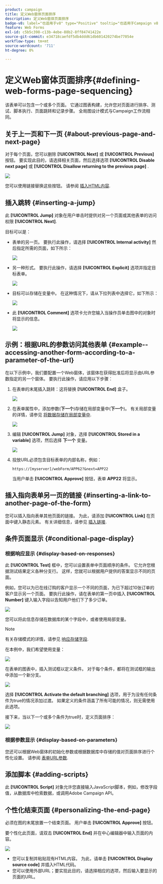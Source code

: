 ```yaml
---
product: campaign
title: 定义Web窗体页面排序
description: 定义Web窗体页面排序
badge-v8: label="也适用于v8" type="Positive" tooltip="也适用于Campaign v8"
feature: Web Forms
exl-id: c5b5c398-c13b-4ebe-88b2-8ff84741422e
source-git-commit: e34718caefdf5db4ddd61db601420274be77054e
workflow-type: tm+mt
source-wordcount: '711'
ht-degree: 0%

---
```


# 定义Web窗体页面排序{#defining-web-forms-page-sequencing}



该表单可以包含一个或多个页面。 它通过图表构建，允许您对页面进行排序、测试、脚本执行、页面跳转和记录步骤。 全局图设计模式与Campaign工作流相同。

## 关于上一页和下一页 {#about-previous-page-and-next-page}

对于每个页面，您可以删除 **[!UICONTROL Next]** 或 **[!UICONTROL Previous]** 按钮。 要实现此目的，请选择相关页面，然后选择选项 **[!UICONTROL Disable next page]** 或 **[!UICONTROL Disallow returning to the previous page]** .

![](assets/s_ncs_admin_survey_no_next_page.png)

您可以使用链接替换这些按钮。 请参阅 [插入HTML内容](static-elements-in-a-web-form.md#inserting-html-content).

## 插入跳转 {#inserting-a-jump}

此 **[!UICONTROL Jump]** 对象在用户单击时提供对另一个页面或其他表单的访问权限 **[!UICONTROL Next]**.

目标可以是：

* 表单的另一页。 要执行此操作，请选择 **[!UICONTROL Internal activity]** 然后指定所需的页面，如下所示：

  ![](assets/s_ncs_admin_jump_param1.png)

* 另一种形式。 要执行此操作，请选择 **[!UICONTROL Explicit]** 选项并指定目标表单。

  ![](assets/s_ncs_admin_jump_param2.png)

* 目标可以存储在变量中。 在这种情况下，请从下拉列表中选择它，如下所示：

  ![](assets/s_ncs_admin_jump_param3.png)

* 此 **[!UICONTROL Comment]** 选项卡允许您输入当操作员单击图中的对象时将显示的信息。

  ![](assets/s_ncs_admin_survey_jump_comment.png)

## 示例：根据URL的参数访问其他表单 {#example--accessing-another-form-according-to-a-parameter-of-the-url}

在以下示例中，我们要配置一个Web窗体，该窗体在获得批准后将显示由URL参数指定的另一个窗体。 要执行此操作，请应用以下步骤：

1. 在表单的末尾插入跳转：这将替换 **[!UICONTROL End]** 盒子。

   ![](assets/s_ncs_admin_survey_jump_sample1.png)

1. 在表单属性中，添加参数(**下一个**)存储在局部变量中(**下一个**)。 有关局部变量的详情，请参见 [将数据存储在局部变量中](web-forms-answers.md#storing-data-in-a-local-variable).

   ![](assets/s_ncs_admin_survey_jump_sample2.png)

1. 编辑 **[!UICONTROL Jump]** 对象，选择 **[!UICONTROL Stored in a variable]** 选项，然后选择 **下一个** 变量。

   ![](assets/s_ncs_admin_survey_jump_sample3.png)

1. 投放URL必须包含目标表单的内部名称，例如：

   ```
   https://[myserver]/webForm/APP62?&next=APP22
   ```

   当用户单击 **[!UICONTROL Approve]** 按钮，表单 **APP22** 将显示。

## 插入指向表单另一页的链接 {#inserting-a-link-to-another-page-of-the-form}

您可以插入指向表单其他页面的链接。 为此，请添加 **[!UICONTROL Link]** 在页面中键入静态元素。 有关详细信息，请参见 [插入链接](static-elements-in-a-web-form.md#inserting-a-link).

## 条件页面显示 {#conditional-page-display}

### 根据响应显示 {#display-based-on-responses}

此 **[!UICONTROL Test]** 框中，您可以设置表单中页面顺序的条件。 它允许您根据测试结果定义各种分支行。 这样，您就可以根据用户提供的答案显示不同的页面。

例如，您可以为已在线订购的客户显示一个不同的页面，为已下超过10张订单的客户显示另一个页面。 要执行此操作，请在表单的第一页中插入 **[!UICONTROL Number]** 键入输入字段以告知用户他们下了多少订单。

![](assets/s_ncs_admin_survey_test_ex0.png)

您可以将此信息存储在数据库的某个字段中，或者使用局部变量。

>[!NOTE]
>
>有关存储模式的详情，请参见 [响应存储字段](web-forms-answers.md#response-storage-fields).

在本例中，我们希望使用变量：

![](assets/s_ncs_admin_survey_test_ex1.png)

在表单的图表中，插入测试框以定义条件。 对于每个条件，都将在测试框的输出中添加一个新分支。

![](assets/s_ncs_admin_survey_test_ex2.png)

选择 **[!UICONTROL Activate the default branching]** 选项，用于为没有任何条件为true的情况添加过渡。 如果定义的条件涵盖了所有可能的情况，则无需使用此选项。

接下来，当以下一个或多个条件为true时，定义页面排序：

![](assets/s_ncs_admin_survey_test_ex3.png)

### 根据参数显示 {#display-based-on-parameters}

您还可以根据Web窗体的初始化参数或根据数据库中存储的值对页面排序进行个性化设置。 请参阅 [表单URL参数](defining-web-forms-properties.md#form-url-parameters).

## 添加脚本 {#adding-scripts}

此 **[!UICONTROL Script]** 对象允许您直接输入JavaScript脚本，例如，修改字段值，从数据库中检索数据，或调用Adobe Campaign API。

## 个性化结束页面 {#personalizing-the-end-page}

必须在图的末尾放置一个结束页面。 用户单击 **[!UICONTROL Approve]** 按钮。

要个性化此页面，请双击 **[!UICONTROL End]** 并在中心编辑器中输入页面的内容。

![](assets/s_ncs_admin_survey_end_page_edit.png)

* 您可以复制并粘贴现有HTML内容。 为此，请单击 **[!UICONTROL Display source code]** 并插入HTML代码。
* 您可以使用外部URL；要实现此目的，请选择相应的选项，然后输入要显示的页面的URL。
